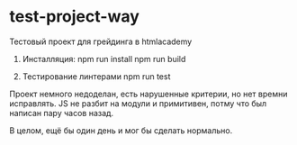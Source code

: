 # test-project-way
Тестовый проект для грейдинга в htmlacademy

1) Инсталляция: 
  npm run install
  npm run build

2) Тестирование линтерами
  npm run test

Проект немного недоделан, есть нарушенные критерии, но нет времни исправлять.
JS не разбит на модули и примитивен, потму что был написан пару часов назад.

В целом, ещё бы один день и мог бы сделать нормально.
